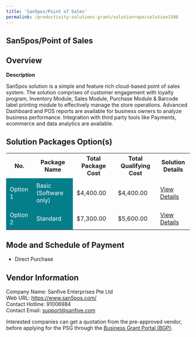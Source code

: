 ```yaml
---
title: 'San5pos/Point of Sales'
permalink: /productivity-solutions-grant/solutionrepo/solution1506
---
```


## San5pos/Point of Sales

## Overview

**Description**

San5pos solution is a simple and feature rich cloud-based point of sales system. The solution comprises of customer engagement with loyalty program, Inventory Module, Sales Module, Purchase Module & Barcode label printing module to effectively manage the store operations. Advanced Dashboard and POS reports are available for business owners to analyze business performance. Integration with third party tools like Payments, ecommerce and data analytics are available.

## Solution Packages Option(s)

<table>
<tr>
<th><b>No.</b></th>
<th><b>Package Name</b></th>
<th><b>Total Package Cost</b></th>
<th><b>Total Qualifying Cost</b></th>
<th><b>Solution Details</b></th>
</tr>
<tr>
<td style='padding: 10px; background-color: #037E8A; color: #FFFFFF;'>Option 1</td>
<td style='padding: 10px; background-color: #037E8A; color: #FFFFFF;'>Basic (Software only)</td>
<td style='padding: 10px;'>$4,400.00</td>
<td style='padding: 10px;'>$4,400.00</td>
<td style='padding: 10px;'><a href='/images/psg/Sanfive_San5pos_28122023_Desensitised_Annex3_Part1.pdf' target='_blank'>View Details</a></td>
</tr>
<tr>
<td style='padding: 10px; background-color: #037E8A; color: #FFFFFF;'>Option 2</td>
<td style='padding: 10px; background-color: #037E8A; color: #FFFFFF;'>Standard</td>
<td style='padding: 10px;'>$7,300.00</td>
<td style='padding: 10px;'>$5,600.00</td>
<td style='padding: 10px;'><a href='/images/psg/Sanfive_San5pos_28122023_Desensitised_Annex3_Part2.pdf' target='_blank'>View Details</a></td>
</tr>
</table>

## Mode and Schedule of Payment

 - Direct Purchase

## Vendor Information

 Company Name: Sanfive Enterprises Pte Ltd<br>Web URL: https://www.san5pos.com/ <br>Contact Hotline: 91006984 <br>Contact Email: support@sanfive.com <br>

Interested companies can get a quotation from the pre-approved vendor, before applying for the PSG through the <a href='https://www.businessgrants.gov.sg/' target='_blank' rel='noopener'>Business Grant Portal (BGP)</a>.

<script src="/jquery/resize-tables.js"></script>
